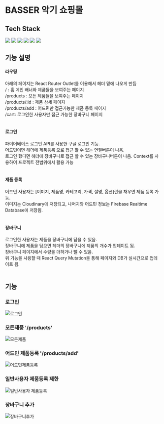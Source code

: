 # BASSER 악기 쇼핑몰

## Tech Stack

<div style='flex'>
  <img src="https://img.shields.io/badge/React-61DAFB?style=flat&logo=React&logoColor=white"/>
  <img src="https://img.shields.io/badge/Firebase-DD2C00?style=flat&logo=Firebase&logoColor=white"/>
  <img src="https://img.shields.io/badge/ReactRouter-CA4245?style=flat&logo=ReactRouter&logoColor=white"/>
  <img src="https://img.shields.io/badge/ReactQuery-FF4154?style=flat&logo=ReactQuery&logoColor=white"/>
  <img src="https://img.shields.io/badge/TailwindCss-56347Cstyle=flat&logo=TailwindCss&logoColor=white"/>
  <img src="https://img.shields.io/badge/Netlify-00C7B7?style=flat&logo=Netlify&logoColor=white"/>
</div>

## 기능 설명

#### 라우팅

아래의 페이지는 React Router Outlet를 이용해서 헤더 밑에 나오게 만듬<br/>
/ : 홈 메인 배너와 제품들을 보여주는 페이지<br/>
/products : 모든 제품들을 보여주는 페이지<br/>
/products/:id : 제품 상세 페이지<br/>
/products/add : 어드민만 접근가능한 제품 등록 페이지<br/>
/cart: 로그인한 사용자만 접근 가능한 장바구니 페이지<br/><br/>

#### 로그인

파이어베이스 로그인 API를 사용한 구글 로그인 기능.<br/>
어드민이면 헤더에 제품등록 으로 접근 할 수 있는 연필버튼이 나옴.<br/>
로그인 했다면 헤더에 장바구니로 접근 할 수 있는 장바구니버튼이 나옴.
Context를 사용하여 프로젝트 전범위에서 활용 가능<br/><br/>

#### 제품 등록

어드민 사용자는 [이미지, 제품명, 카테고리, 가격, 설명, 옵션]란을 채우면 제품 등록 가능.<br/>
이미지는 Cloudinary에 저장되고, 나머지와 어드민 정보는 Firebase Realtime Database에 저장됨.<br/><br/>

#### 장바구니

로그인한 사용자는 제품을 장바구니에 담을 수 있음.<br/>
장바구니에 제품을 담으면 헤더의 장바구니에 제품의 개수가 업데이트 됨.<br/>
장바구니 페이지에서 수량을 더하거나 뺄 수 있음.<br/>
위 기능을 사용할 때 React Query Mutation을 통해 페이지와 DB가 실시간으로 업데이트 됨.<br/><br/>

## 기능

### 로그인

![로그인](https://github.com/user-attachments/assets/854ee259-5023-424b-8ce0-3a96e5c75594)

### 모든제품 '/products'

![모든제품](https://github.com/user-attachments/assets/bce8e14e-432b-4ace-aba9-38dd2e4e01cf)

### 어드민 제품등록 '/products/add'

![어드민제품등록](https://github.com/user-attachments/assets/d178cd23-0251-445b-b156-3c43d54d990c)

### 일반사용자 제품등록 제한

![일반사용자 제품등록](https://github.com/user-attachments/assets/a9859cd8-f9d6-4ca4-856a-6f96076ecbb6)

### 장바구니 추가

![장바구니추가](https://github.com/user-attachments/assets/62e451fe-8f30-4dd4-8bd7-59d43fc7ced2)
